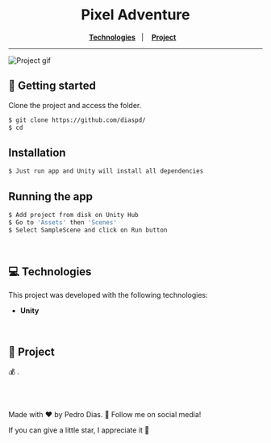 <h1 align="center">
  Pixel Adventure
</h1>

<p align="center">
  <a href="#-Technologies"><b>Technologies</b></a>&nbsp;&nbsp;&nbsp;|&nbsp;&nbsp;&nbsp;
  <a href="#-Project"><b>Project</b></a>&nbsp;&nbsp;&nbsp;
</p>

---

<img src="./Assets/template.gif" alt="Project gif" title="project" />

## 🚀 Getting started

Clone the project and access the folder.

```bash
$ git clone https://github.com/diaspd/
$ cd 
```

## Installation

```bash
$ Just run app and Unity will install all dependencies
```

## Running the app

```bash
$ Add project from disk on Unity Hub
$ Go to 'Assets' then 'Scenes'
$ Select SampleScene and click on Run button
```

</br>

## 💻 Technologies

This project was developed with the following technologies:
<b>
- Unity
</b>

</br>

## 📄 Project
💰 .

<br></br>

Made with ♥ by Pedro Dias. 👋 Follow me on social media! </br>

If you can give a little star, I appreciate it 🤩
